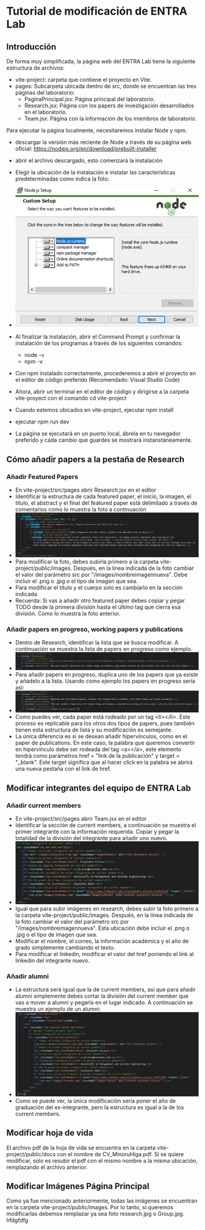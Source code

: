 # Tutorial de modificación de ENTRA Lab

## Introducción

De forma muy simplificada, la página web del ENTRA Lab tiene la siguiente estructura de archivos: 
- vite-project: carpeta que contiene el proyecto en Vite.
- pages: Subcarpeta ubicada dentro de src, donde se encuentran las tres páginas del laboratorio: 
  - PaginaPrincipal.jsx: Página principal del laboratorio.
  - Research.jsx: Página con los papers de investigación desarrollados en el laboratorio.
  - Team.jsx: Página con la información de los miembros de laboratorio.

Para ejecutar la página localmente, necesitaremos instalar Node y npm.
- descargar la versión más reciente de Node a través de su página web oficial: https://nodejs.org/en/download/prebuilt-installer
- abrir el archivo descargado, esto comenzará la instalación
- Elegir la ubicación de la instalación e instalar las características predeterminadas como indica la foto:
-  ![alt text](ImagenesReadme/image-1.png)
-  Al finalizar la instalación, abrir el Command Prompt y confirmar la instalación de los programas a través de los siguientes comandos:
   -  node -v 
   -  npm -v

- Con npm instalado correctamente, procederemos a abrir el proyecto en el editor de código preferido (Recomendado: Visual Studio Code)
- Ahora, abrir un terminal en el editor de código y dirigirse a la carpeta vite-proyect con el comando cd vite-project
- Cuando estemos ubicados en vite-project, ejecutar npm install
- ejecutar npm run dev
- La página se ejecutará en un puerto local, ábrela en tu navegador preferido y cada cambio que guardes se mostrará instanstáneamente.

## Cómo añadir papers a la pestaña de Research

### Añadir Featured Papers 
- En vite-project/src/pages abrir Research.jsx en el editor
- Identificar la estructura de cada featured paper, el inicio, la imagen, el título, el abstract y el final del featured paper está delimitado a través de comentarios como lo muestra la foto a continuación
- ![alt text](ImagenesReadme/image-2.png)
- Para modificar la foto, debes subirla primero a la carpeta vite-project/public/images. Después, en la línea indicada de la foto cambiar el valor del parámetro src por "/images/nombreimagennueva". Debe incluir el .png o .jpg o el tipo de imagen que sea. 
- Para modificar el título y el cuerpo solo es cambiarlo en la sección indicada.
- Recuerda: Si vas a añadir otro featured paper debes copiar y pegar TODO desde la primera división hasta el último tag que cierra esa división. Como lo muestra la foto anterior.

### Añadir papers en progreso, working papers y publications
- Dentro de Research, identificar la lista que se busca modificar. A continuación se muestra la lista de papers en progreso como ejemplo.
- ![alt text](ImagenesReadme/image-3.png)
- Para añadir papers en progreso, duplica uno de los papers que ya existe y añádelo a la lista. Usando como ejemplo los papers en progreso sería así:
- ![alt text](ImagenesReadme/image-4.png)
- Como puedes ver, cada paper está rodeado por un tag \<li>\</li>. Este proceso es replicable para los otros dos tipos de papers, pues también tienen esta estructura de lista y su modificación es semejante.
- La única diferencia es si se desean añadir hipervínculos, como en el paper de publications. En este caso, la palabra que queremos convertir en hipervínculo debe ser rodeada del tag \<a>\</a>, este elemento tendrá como parámetros href = "link de la publicación" y target = "_blank". Este target significa que al hacer click en la palabra se abrirá una nueva pestaña con el link de href.

## Modificar integrantes del equipo de ENTRA Lab

### Añadir current members
- En vite-project/src/pages abrir Team.jsx en el editor
- Identificar la sección de current members, a continuación se muestra el primer integrante con la información requerida. Copiar y pegar la totalidad de la división del integrante para añadir uno nuevo.
- ![alt text](ImagenesReadme/image-5.png)
- Igual que para subir imágenes en research, debes subir la foto primero a la carpeta vite-project/public/images. Después, en la línea indicada de la foto cambiar el valor del parámetro src por "/images/nombreimagennueva". Esta ubicación debe incluir el .png o .jpg o el tipo de imagen que sea.
- Modificar el nombre, el correo, la información académica y el año de grado simplemente cambiando el texto.
- Para modificar el linkedin, modificar el valor del href poniendo el link al linkedin del integrante nuevo. 

### Añadir alumni
- La estructura será igual que la de current members, así que para añadir alumni simplemente debes cortar la división del current member que vas a mover a alumni y pegarla en el lugar indicado. A continuación se muestra un ejemplo de un alumni: 
- ![alt text](ImagenesReadme/image-6.png)
- Como se puede ver, la única modificación sería poner el año de graduación del ex-integrante, pero la estructura es igual a la de los current members.

## Modificar hoja de vida
El archivo pdf de la hoja de vida se encuentra en la carpeta vite-project/public/docs con el nombre de CV_MinoruHiga.pdf. Si se quiere modificar, solo es resubir el pdf con el mismo nombre a la misma ubicación, remplazando el archivo anterior.

## Modificar Imágenes Página Principal
Como ya fue mencionado anteriormente, todas las imágenes se encuentran en la carpeta vite-project/public/images. Por lo tanto, si queremos modificarlas debemos remplazar ya sea foto research.jpg o Group.jpg.
hfdgfdfg